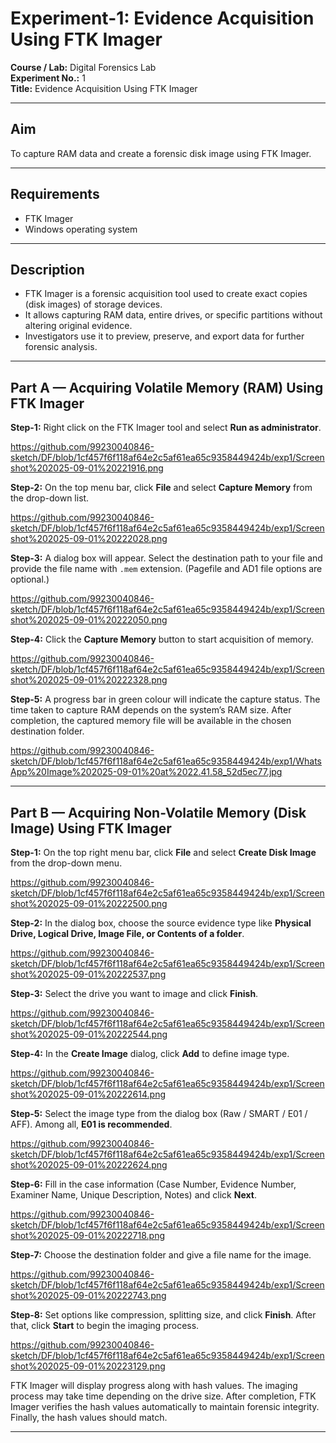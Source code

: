 
# Experiment-1: Evidence Acquisition Using FTK Imager

**Course / Lab:** Digital Forensics Lab  
**Experiment No.:** 1  
**Title:** Evidence Acquisition Using FTK Imager  

---

## Aim
To capture RAM data and create a forensic disk image using FTK Imager.

---

## Requirements
- FTK Imager  
- Windows operating system  

---

## Description
- FTK Imager is a forensic acquisition tool used to create exact copies (disk images) of storage devices.  
- It allows capturing RAM data, entire drives, or specific partitions without altering original evidence.  
- Investigators use it to preview, preserve, and export data for further forensic analysis.  

---

## Part A — Acquiring Volatile Memory (RAM) Using FTK Imager

**Step-1:** Right click on the FTK Imager tool and select **Run as administrator**.  

https://github.com/99230040846-sketch/DF/blob/1cf457f6f118af64e2c5af61ea65c9358449424b/exp1/Screenshot%202025-09-01%20221916.png

**Step-2:** On the top menu bar, click **File** and select **Capture Memory** from the drop-down list.  

https://github.com/99230040846-sketch/DF/blob/1cf457f6f118af64e2c5af61ea65c9358449424b/exp1/Screenshot%202025-09-01%20222028.png

**Step-3:** A dialog box will appear. Select the destination path to your file and provide the file name with `.mem` extension. (Pagefile and AD1 file options are optional.)  

https://github.com/99230040846-sketch/DF/blob/1cf457f6f118af64e2c5af61ea65c9358449424b/exp1/Screenshot%202025-09-01%20222050.png

**Step-4:** Click the **Capture Memory** button to start acquisition of memory.  

https://github.com/99230040846-sketch/DF/blob/1cf457f6f118af64e2c5af61ea65c9358449424b/exp1/Screenshot%202025-09-01%20222328.png

**Step-5:** A progress bar in green colour will indicate the capture status. The time taken to capture RAM depends on the system’s RAM size. After completion, the captured memory file will be available in the chosen destination folder.  

https://github.com/99230040846-sketch/DF/blob/1cf457f6f118af64e2c5af61ea65c9358449424b/exp1/WhatsApp%20Image%202025-09-01%20at%2022.41.58_52d5ec77.jpg

---

## Part B — Acquiring Non-Volatile Memory (Disk Image) Using FTK Imager

**Step-1:** On the top right menu bar, click **File** and select **Create Disk Image** from the drop-down menu.  

https://github.com/99230040846-sketch/DF/blob/1cf457f6f118af64e2c5af61ea65c9358449424b/exp1/Screenshot%202025-09-01%20222500.png

**Step-2:** In the dialog box, choose the source evidence type like **Physical Drive, Logical Drive, Image File, or Contents of a folder**.  

https://github.com/99230040846-sketch/DF/blob/1cf457f6f118af64e2c5af61ea65c9358449424b/exp1/Screenshot%202025-09-01%20222537.png

**Step-3:** Select the drive you want to image and click **Finish**.  

https://github.com/99230040846-sketch/DF/blob/1cf457f6f118af64e2c5af61ea65c9358449424b/exp1/Screenshot%202025-09-01%20222544.png

**Step-4:** In the **Create Image** dialog, click **Add** to define image type. 

https://github.com/99230040846-sketch/DF/blob/1cf457f6f118af64e2c5af61ea65c9358449424b/exp1/Screenshot%202025-09-01%20222614.png

**Step-5:** Select the image type from the dialog box (Raw / SMART / E01 / AFF). Among all, **E01 is recommended**. 

https://github.com/99230040846-sketch/DF/blob/1cf457f6f118af64e2c5af61ea65c9358449424b/exp1/Screenshot%202025-09-01%20222624.png

**Step-6:** Fill in the case information (Case Number, Evidence Number, Examiner Name, Unique Description, Notes) and click **Next**.  

https://github.com/99230040846-sketch/DF/blob/1cf457f6f118af64e2c5af61ea65c9358449424b/exp1/Screenshot%202025-09-01%20222718.png

**Step-7:** Choose the destination folder and give a file name for the image.  

https://github.com/99230040846-sketch/DF/blob/1cf457f6f118af64e2c5af61ea65c9358449424b/exp1/Screenshot%202025-09-01%20222743.png

**Step-8:** Set options like compression, splitting size, and click **Finish**. After that, click **Start** to begin the imaging process.  

https://github.com/99230040846-sketch/DF/blob/1cf457f6f118af64e2c5af61ea65c9358449424b/exp1/Screenshot%202025-09-01%20223129.png


FTK Imager will display progress along with hash values. The imaging process may take time depending on the drive size. After completion, FTK Imager verifies the hash values automatically to maintain forensic integrity. Finally, the hash values should match.  

---

  

